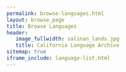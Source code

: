 ```yaml
---
permalink: browse-languages.html
layout: browse_page
title: Browse Languages
header:
   image_fullwidth: salinan_lands.jpg
   title: California Language Archive
sitemap: true
iframe_include: language-list.html
---
```


